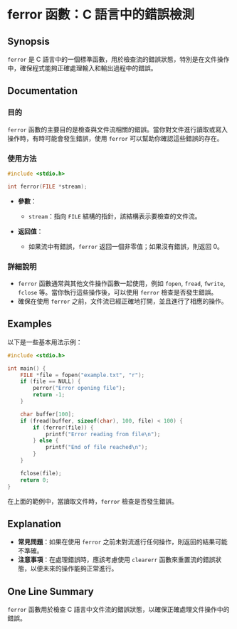 <!--
Meta Description: # ferror 函數：C 語言中的錯誤檢測 ## Synopsis `ferror` 是 C 語言中的一個標準函數，用於檢查流的錯誤狀態，特別是在文件操作中，確保程式能夠正確處理輸入和輸出過程中的錯誤。 ## Documentation ### 目的 `ferror` 函數的主要目的是檢查與文件流...
Meta Keywords: ferror, file, 100, include, stdio
-->

# ferror 函數：C 語言中的錯誤檢測

## Synopsis
`ferror` 是 C 語言中的一個標準函數，用於檢查流的錯誤狀態，特別是在文件操作中，確保程式能夠正確處理輸入和輸出過程中的錯誤。

## Documentation
### 目的
`ferror` 函數的主要目的是檢查與文件流相關的錯誤。當你對文件進行讀取或寫入操作時，有時可能會發生錯誤，使用 `ferror` 可以幫助你確認這些錯誤的存在。

### 使用方法
```c
#include <stdio.h>

int ferror(FILE *stream);
```

- **參數**：
  - `stream`：指向 `FILE` 結構的指針，該結構表示要檢查的文件流。

- **返回值**：
  - 如果流中有錯誤，`ferror` 返回一個非零值；如果沒有錯誤，則返回 0。

### 詳細說明
- `ferror` 函數通常與其他文件操作函數一起使用，例如 `fopen`, `fread`, `fwrite`, `fclose` 等。當你執行這些操作後，可以使用 `ferror` 檢查是否發生錯誤。
- 確保在使用 `ferror` 之前，文件流已經正確地打開，並且進行了相應的操作。

## Examples
以下是一些基本用法示例：

```c
#include <stdio.h>

int main() {
    FILE *file = fopen("example.txt", "r");
    if (file == NULL) {
        perror("Error opening file");
        return -1;
    }

    char buffer[100];
    if (fread(buffer, sizeof(char), 100, file) < 100) {
        if (ferror(file)) {
            printf("Error reading from file\n");
        } else {
            printf("End of file reached\n");
        }
    }

    fclose(file);
    return 0;
}
```

在上面的範例中，當讀取文件時，`ferror` 檢查是否發生錯誤。

## Explanation
- **常見問題**：如果在使用 `ferror` 之前未對流進行任何操作，則返回的結果可能不準確。
- **注意事項**：在處理錯誤時，應該考慮使用 `clearerr` 函數來重置流的錯誤狀態，以便未來的操作能夠正常進行。

## One Line Summary
`ferror` 函數用於檢查 C 語言中文件流的錯誤狀態，以確保正確處理文件操作中的錯誤。